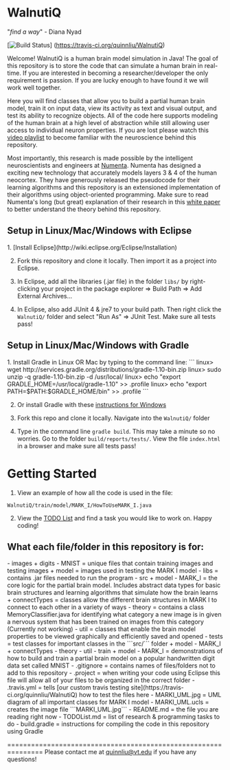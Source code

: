 WalnutiQ 
========

"*find a way*" - Diana Nyad

[![Build Status](https://travis-ci.org/quinnliu/WalnutiQ.png)]
(https://travis-ci.org/quinnliu/WalnutiQ)

Welcome! WalnutiQ is a human brain model simulation in Java! 
The goal of this repository is to store the code that can 
simulate a human brain in real-time. If you are interested in 
becoming a researcher/developer the only requirement is passion.
If you are lucky enough to have found it we will work well together.
 
Here you will find classes that allow you to build a partial 
human brain model, train it on input data, view its activity 
as text and visual output, and test its ability to recognize 
objects. All of the code here supports modeling of the human 
brain at a high level of abstraction while still allowing user
access to individual neuron properties. If you are lost please 
watch this [video playlist](http://www.youtube.com/playlist?list=PLPXsMt57rLtgddN0NQEmXP-FbF6wt2O-f) 
to become familiar with the neuroscience behind this repository.

Most importantly, this research is made possible by the intelligent
neuroscientists and engineers at [Numenta](http://numenta.org/). 
Numenta has designed a exciting new technology that accurately models 
layers 3 & 4 of the human neocortex. They have generously released 
the pseudocode for their learning algorithms and this repository is an 
extensioned implementation of their algorithms using object-oriented 
programming. Make sure to read Numenta's long (but great) explanation 
of their research in this [white paper](https://db.tt/FuQWQuwE) 
to better understand the theory behind this repository.

<h2>Setup in Linux/Mac/Windows with Eclipse</h2>
1. [Install Eclipse](http://wiki.eclipse.org/Eclipse/Installation)

2. Fork this repository and clone it locally. Then import it as a 
project into Eclipse.

3. In Eclipse, add all the libraries (.jar file) in the folder 
```libs/``` by right-clicking your project in the package explorer 
=> Build Path => Add External Archives...

4. In Eclipse, also add JUnit 4 & jre7 to your build path. Then 
right click the ```WalnutiQ/``` folder and select "Run As" => 
JUnit Test. Make sure all tests pass!
  
<h2>Setup in Linux/Mac/Windows with Gradle</h2>
1. Install Gradle in Linux OR Mac by typing to the command line:
```
linux> wget http://services.gradle.org/distributions/gradle-1.10-bin.zip
linux> sudo unzip -q gradle-1.10-bin.zip -d /usr/local/
linux> echo "export GRADLE_HOME=/usr/local/gradle-1.10" >> .profile
linux> echo "export PATH=$PATH:$GRADLE_HOME/bin" >> .profile
```

2. Or install Gradle with these [instructions for Windows](https://db.tt/DMF3ww2D)

3. Fork this repo and clone it locally. Navigate into the ```WalnutiQ/``` folder

4. Type in the command line ```gradle build```. This may take a minute so no worries.
Go to the folder ```build/reports/tests/```. View the file ```index.html``` in 
a browser and make sure all tests pass!

Getting Started
===============

1. View an example of how all the code is used in the file: 
```
WalnutiQ/train/model/MARK_I/HowToUseMARK_I.java
```

2. View the [TODO List](./TODOList.md) and find a task you 
would like to work on. Happy coding!

<h2>What each file/folder in this repository is for:</h2>
  - images
      + digits
          - MNIST = unique files that contain training images and testing images
      + model = images used in testing the MARK I model
  - libs = contains .jar files needed to run the program
  - src
      + model
          - MARK_I = the core logic for the partial brain model. Includes abstract data types
          			 for basic brain structures and learning algorithms that simulate how 
          			 the brain learns
            + connectTypes = classes allow the different brain structures in MARK I to 
                             connect to each other in a variety of ways
          - theory = contains a class MemoryClassifier.java for identifying what
                     category a new image is in given a nervous system that has been 
                     trained on images from this category (Currently not working)
          - util = classes that enable the brain model properties to be viewed
                   graphically and efficiently saved and opened
  - tests = test classes for important classes in the ```src/``` folder
      + model
          - MARK_I
            + connectTypes
          - theory 
          - util 
  - train  
      + model
          - MARK_I = demonstrations of how to build and train a partial brain model
                     on a popular handwritten digit data set called MNIST
  - .gitignore = contains names of files/folders not to add to this repository
  - .project = when writing your code using Eclipse this file will allow all of
               your files to be organized in the correct folder
  - .travis.yml = tells [our custom travis testing site](https://travis-ci.org/quinnliu/WalnutiQ) 
    how to test the files here
  - MARKI_UML.jpg = UML diagram of all important classes for MARK I model
  - MARKI_UML.ucls = creates the image file ```MARKI_UML.jpg```
  - README.md = the file you are reading right now
  - TODOList.md = list of research & programming tasks to do
  - build.gradle = instructions for compiling the code in this repository using Gradle

===============================================================
Please contact me at quinnliu@vt.edu if you have any questions! 